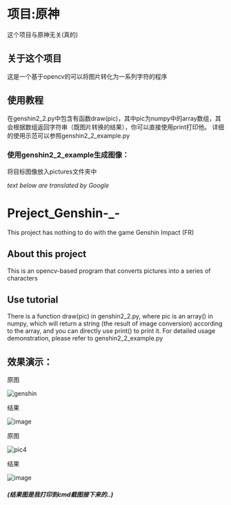 # 项目:原神
这个项目与原神无关(真的)

## 关于这个项目
这是一个基于opencv的可以将图片转化为一系列字符的程序

## 使用教程
在genshin2_2.py中包含有函数draw(pic)，其中pic为numpy中的array数组，其会根据数组返回字符串（既图片转换的结果），你可以直接使用print打印他。
详细的使用示范可以参照genshin2_2_example.py

### 使用genshin2_2_example生成图像：
将目标图像放入pictures文件夹中


_text below are translated by Google_
# Preject_Genshin-_-
This project has nothing to do with the game Genshin Impact (FR)

## About this project
This is an opencv-based program that converts pictures into a series of characters

## Use tutorial
There is a function draw(pic) in genshin2_2.py, where pic is an array() in numpy, which will return a string (the result of image conversion) according to the array, and you can directly use print() to print it.
For detailed usage demonstration, please refer to genshin2_2_example.py


## 效果演示：

原图

![genshin](https://github.com/Maihaoren/Preject_Genshin-_-/assets/85425490/3f1e06e1-1b01-4dc9-b1fb-173edb4e2946)

结果

![image](https://github.com/Maihaoren/Preject_Genshin-_-/assets/85425490/a53b211b-47ad-4d91-91a1-151ad832fb46)

原图

![pic4](https://github.com/Maihaoren/Preject_Genshin-_-/assets/85425490/8e954b18-44b7-4e50-86ff-402ce20d18c8)

结果

![image](https://github.com/Maihaoren/Preject_Genshin-_-/assets/85425490/bd1fedef-3ada-48c6-be0a-c647088b4019)

##### (结果图是我打印到cmd截图接下来的..)

